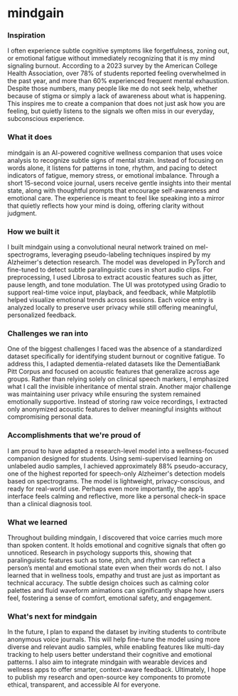 # mindgain

### Inspiration
I often experience subtle cognitive symptoms like forgetfulness, zoning out, or emotional fatigue without immediately recognizing that it is my mind signaling burnout. According to a 2023 survey by the American College Health Association, over 78% of students reported feeling overwhelmed in the past year, and more than 60% experienced frequent mental exhaustion. Despite those numbers, many people like me do not seek help, whether because of stigma or simply a lack of awareness about what is happening. This inspires me to create a companion that does not just ask how you are feeling, but quietly listens to the signals we often miss in our everyday, subconscious experience.

### What it does
mindgain is an AI-powered cognitive wellness companion that uses voice analysis to recognize subtle signs of mental strain. Instead of focusing on words alone, it listens for patterns in tone, rhythm, and pacing to detect indicators of fatigue, memory stress, or emotional imbalance. Through a short 15-second voice journal, users receive gentle insights into their mental state, along with thoughtful prompts that encourage self-awareness and emotional care. The experience is meant to feel like speaking into a mirror that quietly reflects how your mind is doing, offering clarity without judgment.

### How we built it
I built mindgain using a convolutional neural network trained on mel-spectrograms, leveraging pseudo-labeling techniques inspired by my Alzheimer's detection research. The model was developed in PyTorch and fine-tuned to detect subtle paralinguistic cues in short audio clips. For preprocessing, I used Librosa to extract acoustic features such as jitter, pause length, and tone modulation. The UI was prototyped using Gradio to support real-time voice input, playback, and feedback, while Matplotlib helped visualize emotional trends across sessions. Each voice entry is analyzed locally to preserve user privacy while still offering meaningful, personalized feedback.

### Challenges we ran into
One of the biggest challenges I faced was the absence of a standardized dataset specifically for identifying student burnout or cognitive fatigue. To address this, I adapted dementia-related datasets like the DementiaBank Pitt Corpus and focused on acoustic features that generalize across age groups. Rather than relying solely on clinical speech markers, I emphasized what I call the invisible inheritance of mental strain. Another major challenge was maintaining user privacy while ensuring the system remained emotionally supportive. Instead of storing raw voice recordings, I extracted only anonymized acoustic features to deliver meaningful insights without compromising personal data.

### Accomplishments that we're proud of
I am proud to have adapted a research-level model into a wellness-focused companion designed for students. Using semi-supervised learning on unlabeled audio samples, I achieved approximately 88% pseudo-accuracy, one of the highest reported for speech-only Alzheimer's detection models based on spectrograms. The model is lightweight, privacy-conscious, and ready for real-world use. Perhaps even more importantly, the app’s interface feels calming and reflective, more like a personal check-in space than a clinical diagnosis tool.

### What we learned
Throughout building mindgain, I discovered that voice carries much more than spoken content. It holds emotional and cognitive signals that often go unnoticed. Research in psychology supports this, showing that paralinguistic features such as tone, pitch, and rhythm can reflect a person’s mental and emotional state even when their words do not. I also learned that in wellness tools, empathy and trust are just as important as technical accuracy. The subtle design choices such as calming color palettes and fluid waveform animations can significantly shape how users feel, fostering a sense of comfort, emotional safety, and engagement.

### What's next for mindgain
In the future, I plan to expand the dataset by inviting students to contribute anonymous voice journals. This will help fine-tune the model using more diverse and relevant audio samples, while enabling features like multi-day tracking to help users better understand their cognitive and emotional patterns. I also aim to integrate mindgain with wearable devices and wellness apps to offer smarter, context-aware feedback. Ultimately, I hope to publish my research and open-source key components to promote ethical, transparent, and accessible AI for everyone.
